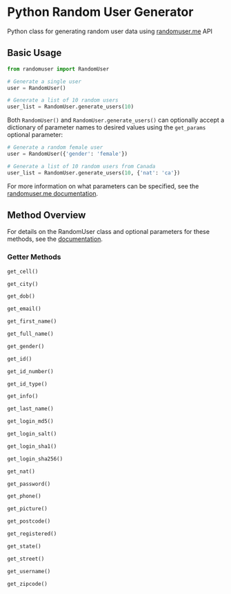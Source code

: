 # Python Random User Generator

Python class for generating random user data using [randomuser.me](https://randomuser.me) API 

## Basic Usage

```python
from randomuser import RandomUser

# Generate a single user
user = RandomUser()

# Generate a list of 10 random users
user_list = RandomUser.generate_users(10)
```

Both `RandomUser()` and `RandomUser.generate_users()` can optionally accept a dictionary of parameter names to desired values using the `get_params` optional parameter:

```python
# Generate a random female user
user = RandomUser({'gender': 'female'})

# Generate a list of 10 random users from Canada
user_list = RandomUser.generate_users(10, {'nat': 'ca'})
```

For more information on what parameters can be specified, see the [randomuser.me documentation](https://randomuser.me/documentation).

## Method Overview

For details on the RandomUser class and optional parameters for these methods, see the [documentation](http://connordelacruz.com/python-randomuser/randomuser.html).

### Getter Methods

```python
get_cell()

get_city()

get_dob()

get_email()

get_first_name()

get_full_name()

get_gender()

get_id()

get_id_number()

get_id_type()

get_info()

get_last_name()

get_login_md5()

get_login_salt()

get_login_sha1()

get_login_sha256()

get_nat()

get_password()

get_phone()

get_picture()

get_postcode()

get_registered()

get_state()

get_street()

get_username()

get_zipcode()
```
